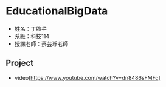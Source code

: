 # EducationalBigData
* 姓名：丁煦芊
* 系級：科技114
* 授課老師：蔡芸琤老師
## Project
* video[https://www.youtube.com/watch?v=dn8486sFMFc]
